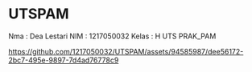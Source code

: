# UTSPAM

Nma : Dea Lestari
NIM : 1217050032
Kelas : H
UTS PRAK_PAM

https://github.com/1217050032/UTSPAM/assets/94585987/dee56172-2bc7-495e-9897-7d4ad76778c9

